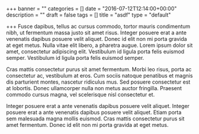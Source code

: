 +++
banner = ""
categories = []
date = "2016-07-12T12:14:00+00:00"
description = ""
draft = false
tags = []
title = "asdf"
type = "default"

+++
Fusce dapibus, tellus ac cursus commodo, tortor mauris condimentum nibh, ut fermentum massa justo sit amet risus. Integer posuere erat a ante venenatis dapibus posuere velit aliquet. Donec id elit non mi porta gravida at eget metus. Nulla vitae elit libero, a pharetra augue. Lorem ipsum dolor sit amet, consectetur adipiscing elit. Vestibulum id ligula porta felis euismod semper. Vestibulum id ligula porta felis euismod semper.

Cras mattis consectetur purus sit amet fermentum. Morbi leo risus, porta ac consectetur ac, vestibulum at eros. Cum sociis natoque penatibus et magnis dis parturient montes, nascetur ridiculus mus. Sed posuere consectetur est at lobortis. Donec ullamcorper nulla non metus auctor fringilla. Praesent commodo cursus magna, vel scelerisque nisl consectetur et.

Integer posuere erat a ante venenatis dapibus posuere velit aliquet. Integer posuere erat a ante venenatis dapibus posuere velit aliquet. Etiam porta sem malesuada magna mollis euismod. Cras mattis consectetur purus sit amet fermentum. Donec id elit non mi porta gravida at eget metus.